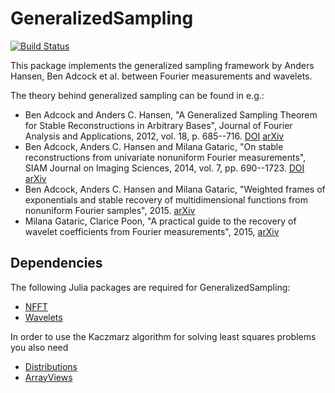 GeneralizedSampling
===================

[![Build Status](https://travis-ci.org/robertdj/GeneralizedSampling.jl.svg?branch=master)](https://travis-ci.org/robertdj/GeneralizedSampling.jl)

This package implements the generalized sampling framework by Anders Hansen, Ben Adcock et al. between Fourier measurements and wavelets.

The theory behind generalized sampling can be found in e.g.:

- Ben Adcock and Anders C. Hansen, "A Generalized Sampling Theorem for Stable Reconstructions in Arbitrary Bases", Journal of Fourier Analysis and Applications, 2012, vol. 18, p. 685--716.
[DOI](https://dx.doi.org/10.1007/s00041-012-9221-x) [arXiv](http://arxiv.org/abs/1007.1852)
- Ben Adcock, Anders C. Hansen and Milana Gataric, "On stable reconstructions from univariate nonuniform Fourier measurements", SIAM Journal on Imaging Sciences, 2014, vol. 7, pp. 690--1723.
[DOI](https://dx.doi.org/10.1137/130943431) [arXiv](http://arxiv.org/abs/1310.7820)
- Ben Adcock, Anders C. Hansen and Milana Gataric, "Weighted frames of exponentials and stable recovery of multidimensional functions from nonuniform Fourier samples", 2015.
[arXiv](http://arxiv.org/abs/1405.3111)
-  Milana Gataric, Clarice Poon, "A practical guide to the recovery of wavelet coefficients from Fourier measurements", 2015,
[arXiv](http://arxiv.org/abs/1505.05308)


## Dependencies

The following Julia packages are required for GeneralizedSampling:

- [NFFT](https://github.com/tknopp/NFFT.jl)
- [Wavelets](https://github.com/JuliaDSP/Wavelets.jl)

In order to use the Kaczmarz algorithm for solving least squares problems you also need

- [Distributions](https://github.com/JuliaStats/Distributions.jl)
- [ArrayViews](https://github.com/JuliaLang/ArrayViews.jl)

